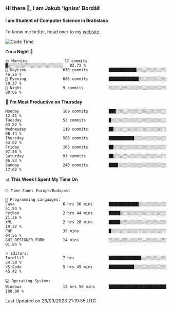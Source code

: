 ### Hi there 👋, I am Jakub 'igniss' Bordáš

#### I am Student of Computer Science in Bratislava
To know me better, head over to my [website](https://bordas.sk).


<!--START_SECTION:waka-->
![Code Time](http://img.shields.io/badge/Code%20Time-1%2C083%20hrs%208%20mins-blue)

**I'm a Night 🦉** 

```text
🌞 Morning                37 commits          █░░░░░░░░░░░░░░░░░░░░░░░░   02.72 % 
🌆 Daytime                630 commits         ████████████░░░░░░░░░░░░░   46.26 % 
🌃 Evening                686 commits         █████████████░░░░░░░░░░░░   50.37 % 
🌙 Night                  9 commits           ░░░░░░░░░░░░░░░░░░░░░░░░░   00.66 % 
```
📅 **I'm Most Productive on Thursday** 

```text
Monday                   169 commits         ███░░░░░░░░░░░░░░░░░░░░░░   12.41 % 
Tuesday                  52 commits          █░░░░░░░░░░░░░░░░░░░░░░░░   03.82 % 
Wednesday                119 commits         ██░░░░░░░░░░░░░░░░░░░░░░░   08.74 % 
Thursday                 586 commits         ███████████░░░░░░░░░░░░░░   43.02 % 
Friday                   103 commits         ██░░░░░░░░░░░░░░░░░░░░░░░   07.56 % 
Saturday                 93 commits          ██░░░░░░░░░░░░░░░░░░░░░░░   06.83 % 
Sunday                   240 commits         ████░░░░░░░░░░░░░░░░░░░░░   17.62 % 
```


📊 **This Week I Spent My Time On** 

```text
🕑︎ Time Zone: Europe/Budapest

💬 Programming Languages: 
Java                     6 hrs 36 mins       █████████████░░░░░░░░░░░░   51.53 % 
Python                   2 hrs 44 mins       █████░░░░░░░░░░░░░░░░░░░░   21.36 % 
XML                      2 hrs 28 mins       █████░░░░░░░░░░░░░░░░░░░░   19.32 % 
PHP                      35 mins             █░░░░░░░░░░░░░░░░░░░░░░░░   04.55 % 
GUI_DESIGNER_FORM        14 mins             ░░░░░░░░░░░░░░░░░░░░░░░░░   01.84 % 

🔥 Editors: 
IntelliJ                 7 hrs               ██████████████░░░░░░░░░░░   54.58 % 
VS Code                  5 hrs 49 mins       ███████████░░░░░░░░░░░░░░   45.42 % 

💻 Operating System: 
Windows                  12 hrs 50 mins      █████████████████████████   100.00 % 
```


 Last Updated on 23/03/2023 21:19:55 UTC
<!--END_SECTION:waka-->
